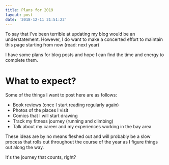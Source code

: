 ```yaml
---
title: Plans for 2019
layout: post
date: '2018-12-11 21:51:22'
---
```


To say that I've been terrible at updating my blog would be an understatement. However, I do want to make a concerted effort to maintain this page starting from now (read: next year)

I have some plans for blog posts and hope I can find the time and energy to complete them.

# What to expect?
Some of the things I want to post here are as follows:

- Book reviews (once I start reading regularly again)
- Photos of the places I visit
- Comics that I will start drawing
- Track my fitness journey (running and climbing)
- Talk about my career and my experiences working in the bay area

These ideas are by no means fleshed out and will probably be a slow process that rolls out throughout the course of the year as I figure things out along the way.

It's the journey that counts, right?